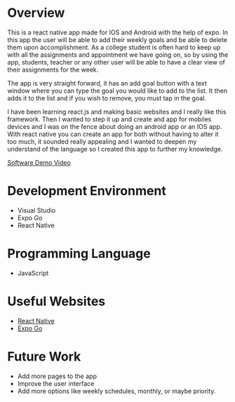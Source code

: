 # Overview

This is a react native app made for IOS and Android with the help of expo. In this app the user will be able to add their weekly goals and be able to delete them upon accomplishment. As a college student is often hard to keep up with all the assignments and appointment we have going on, so by using the app, students, teacher or any other user will be able to have a clear view of their assignments for the week.

The app is very straight forward, it has an add goal button with a text window where you can type the goal you would like to add to the list. It then adds it to the list and if you wish to remove, you must tap in the goal.

I have been learning react.js and making basic websites and I really like this framework. Then I wanted to step it up and create and app for mobiles devices and I was on the fence about doing an android app or an IOS app. With react native you can create an app for both without having to alter it too much, it sounded really appealing and I wanted to deepen my understand of the language so I created this app to further my knowledge.


[Software Demo Video](https://youtu.be/VOMCd0Ov2pU)

# Development Environment

* Visual Studio
* Expo Go
* React Native

# Programming Language
* JavaScript


# Useful Websites


* [React Native](https://reactnative.dev/)
* [Expo Go](https://expo.dev/client)

# Future Work


* Add more pages to the app
* Improve the user interface
* Add more options like weekly schedules, monthly, or maybe priority.